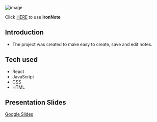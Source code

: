 ![image](https://user-images.githubusercontent.com/83282533/124975178-0875fe00-e02e-11eb-8c92-ecf20c584c55.png)

Click [HERE](https://iron-note.netlify.app/) to use **IronNote**

## Introduction

- The project was created to make easy to create, save and edit notes.

## Tech used

- React
- JavaScript
- CSS
- HTML

## Presentation Slides

[Google Slides](https://docs.google.com/presentation/d/1K8coC5Gj7vR-w9FrAqzc0j1uvVGJ4SJPHPMB6yiHeAY/edit#slide=id.gbfb48511d5_1_16790)
